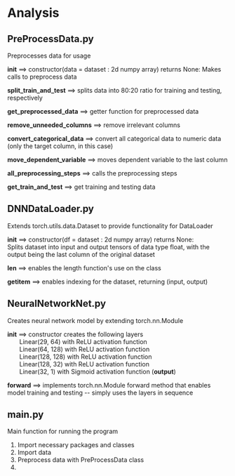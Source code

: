 # Analysis

## PreProcessData.py
Preprocesses data for usage

__init__ ==> constructor(data = dataset : 2d numpy array)  returns None:
Makes calls to preprocess data

__split_train_and_test__ ==> splits data into 80:20 ratio for training and testing, respectively

__get_preprocessed_data__ ==> getter function for preprocessed data

__remove_unneeded_columns__ ==> remove irrelevant columns

__convert_categorical_data__ ==> convert all categorical data to numeric data (only the target column, in this case)

__move_dependent_variable__ ==> moves dependent variable to the last column

__all_preprocessing_steps__ ==> calls the preprocessing steps

__get_train_and_test__ ==> get training and testing data

## DNNDataLoader.py
Extends torch.utils.data.Dataset to provide functionality for DataLoader

__init__ ==> constructor(df = dataset : 2d numpy array) returns None:  
Splits dataset into input and output tensors of data type float, with the output being the last column of the original dataset  

__len__ ==> enables the length function's use on the class

__getitem__ ==> enables indexing for the dataset, returning (input, output)

## NeuralNetworkNet.py
Creates neural network model by extending torch.nn.Module

__init__ ==> constructor creates the following layers  
&nbsp;&nbsp;&nbsp;&nbsp;&nbsp;&nbsp; Linear(29, 64) with ReLU activation function  
&nbsp;&nbsp;&nbsp;&nbsp;&nbsp;&nbsp; Linear(64, 128) with ReLU activation function  
&nbsp;&nbsp;&nbsp;&nbsp;&nbsp;&nbsp; Linear(128, 128) with ReLU activation function  
&nbsp;&nbsp;&nbsp;&nbsp;&nbsp;&nbsp; Linear(128, 32) with ReLU activation function  
&nbsp;&nbsp;&nbsp;&nbsp;&nbsp;&nbsp; Linear(32, 1) with Sigmoid activation function (**output**)  

__forward__ ==> implements torch.nn.Module forward method that enables model training and testing -- simply uses the layers in sequence

## main.py
Main function for running the program
1. Import necessary packages and classes
2. Import data
3. Preprocess data with PreProcessData class
4. 
